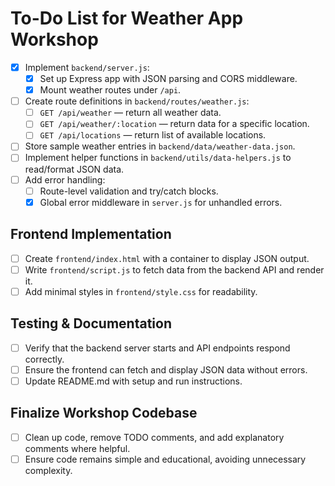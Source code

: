 # To-Do List for Weather App Workshop

- [x] Implement `backend/server.js`:
  - [x] Set up Express app with JSON parsing and CORS middleware.
  - [x] Mount weather routes under `/api`.
- [ ] Create route definitions in `backend/routes/weather.js`:
  - [ ] `GET /api/weather` — return all weather data.
  - [ ] `GET /api/weather/:location` — return data for a specific location.
  - [ ] `GET /api/locations` — return list of available locations.
- [ ] Store sample weather entries in `backend/data/weather-data.json`.
- [ ] Implement helper functions in `backend/utils/data-helpers.js` to read/format JSON data.
- [ ] Add error handling:
  - [ ] Route-level validation and try/catch blocks.
  - [x] Global error middleware in `server.js` for unhandled errors.

## Frontend Implementation

- [ ] Create `frontend/index.html` with a container to display JSON output.
- [ ] Write `frontend/script.js` to fetch data from the backend API and render it.
- [ ] Add minimal styles in `frontend/style.css` for readability.

## Testing & Documentation

- [ ] Verify that the backend server starts and API endpoints respond correctly.
- [ ] Ensure the frontend can fetch and display JSON data without errors.
- [ ] Update README.md with setup and run instructions.

## Finalize Workshop Codebase

- [ ] Clean up code, remove TODO comments, and add explanatory comments where helpful.
- [ ] Ensure code remains simple and educational, avoiding unnecessary complexity.
